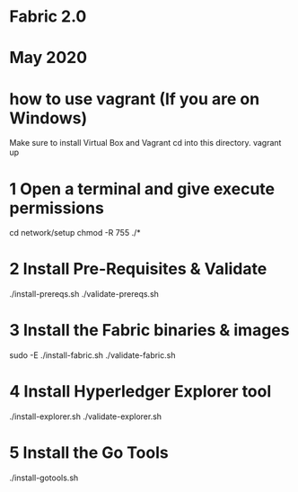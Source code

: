 # Fabric 2.0
# May 2020

# how to use vagrant (If you are on Windows)
Make sure to install Virtual Box and Vagrant
cd into this directory.
vagrant up


# 1 Open a terminal and give execute permissions
cd network/setup
chmod -R 755 ./*

# 2 Install Pre-Requisites & Validate
./install-prereqs.sh
./validate-prereqs.sh

# 3 Install the Fabric binaries & images
sudo -E ./install-fabric.sh
./validate-fabric.sh

# 4 Install Hyperledger Explorer tool
./install-explorer.sh
./validate-explorer.sh

# 5 Install the Go Tools
./install-gotools.sh





